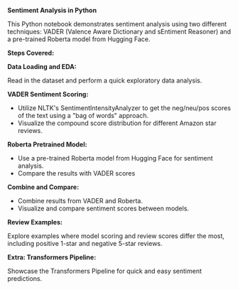 **Sentiment Analysis in Python**

This Python notebook demonstrates sentiment analysis using two different techniques: VADER (Valence Aware Dictionary and sEntiment Reasoner) and a pre-trained Roberta model from Hugging Face.

**Steps Covered:**

**Data Loading and EDA:**

Read in the dataset and perform a quick exploratory data analysis.

**VADER Sentiment Scoring:**

- Utilize NLTK's SentimentIntensityAnalyzer to get the neg/neu/pos scores of the text using a "bag of words" approach.
- Visualize the compound score distribution for different Amazon star reviews.

**Roberta Pretrained Model:**

- Use a pre-trained Roberta model from Hugging Face for sentiment analysis.
- Compare the results with VADER scores

**Combine and Compare:**

- Combine results from VADER and Roberta.
- Visualize and compare sentiment scores between models.

**Review Examples:**

Explore examples where model scoring and review scores differ the most, including positive 1-star and negative 5-star reviews.

**Extra: Transformers Pipeline:**

Showcase the Transformers Pipeline for quick and easy sentiment predictions.


